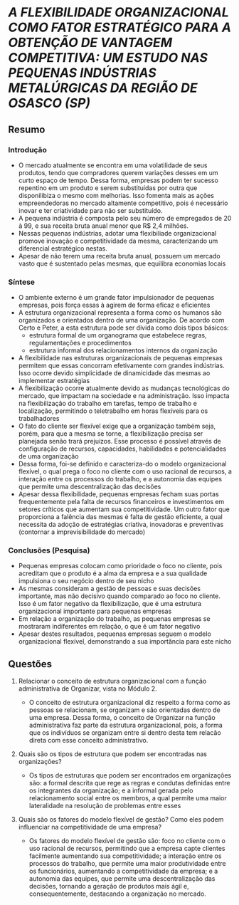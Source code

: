 # *A FLEXIBILIDADE ORGANIZACIONAL COMO FATOR ESTRATÉGICO PARA A OBTENÇÃO DE VANTAGEM COMPETITIVA: UM ESTUDO NAS PEQUENAS INDÚSTRIAS METALÚRGICAS DA REGIÃO DE OSASCO (SP)*

## Resumo

### Introdução

- O mercado atualmente se encontra em uma volatilidade de seus produtos, tendo que compradores querem variações desses em um curto espaço de tempo. Dessa forma, empresas podem ter sucesso repentino em um produto e serem substituídas por outra que disponilibiza o mesmo com melhorias. Isso fomenta mais as ações empreendedoras no mercado altamente competitivo, pois é necessário inovar e ter criatividade para não ser substituído.
- A pequena indústria é composta pelo seu número de empregados de 20 à 99, e sua receita bruta anual menor que R$ 2,4 milhões.
- Nessas pequenas indústrias, adotar uma flexibiliade organizacional promove inovação e competitividade da mesma, caracterizando um diferencial estratégico nestas.
- Apesar de não terem uma receita bruta anual, possuem um mercado vasto que é sustentado pelas mesmas, que equilibra economias locais

### Síntese

- O ambiente externo é um grande fator impulsionador de pequenas empresas, pois força essas à agirem de forma eficaz e eficientes
- A estrutura organizacional representa a forma como os humanos são organizados e orientados dentro de uma organização. De acordo com Certo e Peter, a esta estrutura pode ser divida como dois tipos básicos:
  - estrutura formal de um organograma que estabelece regras, regulamentações e procedimentos
  - estrutura informal dos relacionamentos internos da organização
- A flexibilidade nas estruturas organizacionais de pequenas empresas permitem que essas concorram efetivamente com grandes indústrias. Isso ocorre devido simplicidade de dinamicidade das mesmas ao implementar estratégias
- A flexibilização ocorre atualmente devido as mudanças tecnológicas do mercado, que impactam na sociedade e na administração. Isso impacta na flexibilização do trabalho em tarefas, tempo de trabalho e localização, permitindo o teletrabalho em horas flexíveis para os trabalhadores
- O fato do cliente ser flexível exige que a organização também seja, porém, para que a mesma se torne, a flexibilização precisa ser planejada senão trará prejuízos. Esse processo é possível através de configuração de recursos, capacidades, habilidades e potencialidades de uma organização
- Dessa forma, foi-se definido e caracteriza-do o modelo organizacional flexível, o qual prega o foco no cliente com o uso racional de recursos, a interação entre os processos do trabalho, e a autonomia das equipes que permite uma descentralização das decisões
- Apesar dessa flexibilidade, pequenas empresas fecham suas portas frequentemente pela falta de recursos financeiros e investimentos em setores críticos que aumentam sua competitividade. Um outro fator que proporciona a falência das mesmas é falta de gestão eficiente, a qual necessita da adoção de estratégias criativa, inovadoras e preventivas (contornar a imprevisibilidade do mercado)

### Conclusões (Pesquisa)

- Pequenas empresas colocam como prioridade o foco no cliente, pois acreditam que o produto é a alma da empresa e a sua qualidade impulsiona o seu negócio dentro de seu nicho
- As mesmas consideram a gestão de pessoas e suas decisões importante, mas não decisivo quando comparado ao foco no cliente. Isso é um fator negativo da flexibilização, que é uma estrutura organizacional importante para pequenas empresas
- Em relação a organização do trabalho, as pequenas empresas se mostraram indiferentes em relação, o que é um fator negativo
- Apesar destes resultados, pequenas empresas seguem o modelo organizacional flexível, demonstrando a sua importância para este nicho

## Questões

1. Relacionar o conceito de estrutura organizacional com a função administrativa de Organizar, vista no Módulo 2.
   - O conceito de estrutura organizacional diz respeito a forma como as pessoas se relacionam, se organizam e são orientadas dentro de uma empresa. Dessa forma, o conceito de Organizar na função administrativa faz parte da estrutura organizacional, pois, a forma que os indivíduos se organizam entre si dentro desta tem relacão direta com esse conceito administrativo.

2. Quais são os tipos de estrutura que podem ser encontradas nas organizações?
   - Os tipos de estruturas que podem ser encontrados em organizações são: a formal descrita que rege as regras e condutas definidas entre os integrantes da organização; e a informal gerada pelo relacionamento social entre os membros, a qual permite uma maior lateralidade na resolução de problemas entre esses

3. Quais são os fatores do modelo flexível de gestão? Como eles podem influenciar na competitividade de uma empresa?
   - Os fatores do modelo flexível de gestão são: foco no cliente com o uso racional de recursos, permitindo que a empresa capte clientes facilmente aumentando sua competitividade; a interação entre os processos do trabalho, que permite uma maior produtividade entre os funcionários, aumentando a competitividade da empresa; e a autonomia das equipes, que permite uma descentralização das decisões, tornando a geração de produtos mais ágil e, consequentemente, destacando a organização no mercado.

